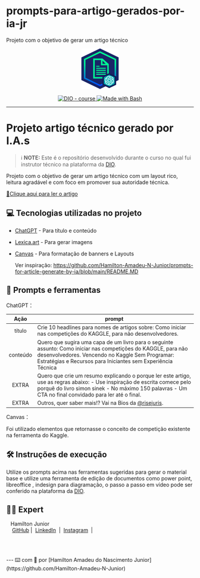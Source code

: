 # prompts-para-artigo-gerados-por-ia-jr
Projeto com o objetivo de gerar um artigo técnico

<p align="center">
    <img width="100" src="https://github.com/Hamilton-Amadeu-N-Junior/prompts-para-artigo-gerados-por-ia-jr/blob/main/banner.png">
</p>

<p align="center">
  <a href="https://dio.me/"><img src="https://img.shields.io/badge/DIO-Course-28DA77?logo=youtube" alt="DIO - course">
  </a>
  <a href="https://www.gnu.org/software/bash/" title="Go to Bash homepage"><img src="https://img.shields.io/badge/Prompt-Project-blue?logo=gnu-bash&amp;logoColor=white" alt="Made with Bash">
  </a>
</p>

-------

# Projeto artigo técnico gerado por I.A.s


 > ℹ️ **NOTE:** Este é o repositório desenvolvido durante o curso no qual fui instrutor técnico na plataforma da [DIO](https://dio.me).


Projeto com o objetivo de gerar um artigo técnico com um layout rico, leitura agradável e com foco em promover sua autoridade técnica.

<a href="https://web.dio.me/articles/diretivas-estruturais-versus-diretivas-de-atributo-qual-usar-no-angular?back=%2Farticles&page=1&order=oldest#state=044ab194-1e3a-4b8e-95fe-c0f6b3b5260e&session_state=efdc9591-d6fe-4d79-ae97-e58af45061da&code=5ac231e4-c722-46c3-bb7f-32ce5363fb78.efdc9591-d6fe-4d79-ae97-e58af45061da.a889d5a2-0d02-46df-83a5-28a1b4ac39ab" title="View PDF now"> 📕Clique aqui para ler o artigo</a>

## 💻 Tecnologias utilizadas no projeto

- [ChatGPT](https://chat.openai.com/) - Para título e conteúdo
- [Lexica.art](https://lexica.art/) - Para gerar imagens
- [Canvas](https://www.canva.com/) - Para formatação de banners e Layouts

  Ver inspiração:
  https://github.com/Hamilton-Amadeu-N-Junior/prompts-for-article-generate-by-ia/blob/main/README.MD

## 📄 Prompts e ferramentas


ChatGPT：

|   Ação   | prompt                                                                                                                                                                                                                                                                         |
| :------: | ------------------------------------------------------------------------------------------------------------------------------------------------------------------------------------------------------------------------------------------------------------------------------ |
|  título  | Crie 10 headlines para nomes de artigos sobre: Como iniciar nas competições do KAGGLE, para não desenvolvedores.                                                                                                                                            |
| conteúdo | Quero que sugira uma capa de um livro para o seguinte assunto: Como iniciar nas competições do KAGGLE, para não desenvolvedores. Vencendo no Kaggle Sem Programar: Estratégias e Recursos para Iniciantes sem Experiência Técnica |
| EXTRA | Quero que crie um resumo explicando o porque ler este artigo, use as regras abaixo:                                            - Use inspiração de escrita comece pelo porquê do livro simon sinek                                                                      - No máximo 150 palavras                                                                                                                 - Um CTA no final convidado para ler até o final. |
| EXTRA | Outros, quer saber mais!? Vai na Bios da [@risejuris](https://www.instagram.com/risejuris/). |

Canvas：

Foi utilizado elementos que retornasse o conceito de competição existente na ferramenta do Kaggle. 

## 🛠️ Instruções de execução

Utilize os prompts acima nas ferramentas sugeridas para gerar o material base e utilize uma ferramenta de edição de documentos como power point, libreoffice , indesign para diagramação, o passo a passo em vídeo pode ser conferido na plataforma da [DIO](https://dio.me).

  ## 👨‍💻 Expert

  <p>&nbsp&nbsp&nbspHamilton Junior<br>
    &nbsp&nbsp&nbsp
    <a href="https://github.com/Hamilton-Amadeu-N-Junior">
    GitHub</a>&nbsp;|&nbsp;
    <a href="https://www.linkedin.com/in/hamilton-nascimento-egjud/">LinkedIn</a>
&nbsp;|&nbsp;
    <a href="https://www.instagram.com/hamiltoonamd/">
    Instagram</a>
&nbsp;|&nbsp;</p>
</p>
<br/><br/>
<p>
---
⌨️ com 💜 por [Hamilton Amadeu do Nascimento Junior](https://github.com/Hamilton-Amadeu-N-Junior)
